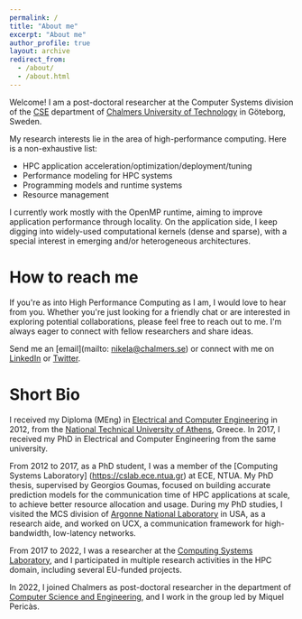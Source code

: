 ```yaml
---
permalink: /
title: "About me"
excerpt: "About me"
author_profile: true
layout: archive
redirect_from: 
  - /about/
  - /about.html
---
```


Welcome! I am a post-doctoral researcher at the Computer Systems division of the [CSE](https://www.chalmers.se/en/departments/cse/) department of [Chalmers University of Technology](https://www.chalmers.se) in Göteborg, Sweden. 

My research interests lie in the area of high-performance computing. Here is a non-exhaustive list:
- HPC application acceleration/optimization/deployment/tuning
- Performance modeling for HPC systems
- Programming models and runtime systems
- Resource management

I currently work mostly with the OpenMP runtime, aiming to improve application performance through locality. On the application side, I keep digging into widely-used computational kernels (dense and sparse), with a special interest in emerging and/or heterogeneous architectures.

How to reach me
=====
If you're as into High Performance Computing as I am, I would love to hear from you. Whether you're just looking for a friendly chat or are interested in exploring potential collaborations, please feel free to reach out to me. I'm always eager to connect with fellow researchers and share ideas.

Send me an [email](mailto: nikela@chalmers.se) or connect with me on [LinkedIn](https://www.linkedin.com/in/nikelapapadopoulou) or [Twitter](https://www.twitter.com/_nikela_).

Short Bio
======
I received my Diploma (MEng) in [Electrical and Computer Engineering](https://www.ece.ntua.gr) in 2012, from the [National Technical University of Athens](https://www.ntua.gr), Greece. In 2017, I received my PhD in Electrical and Computer Engineering from the same university.

From 2012 to 2017, as a PhD student, I was a member of the [Computing Systems Laboratory] (https://cslab.ece.ntua.gr) at ECE, NTUA. My PhD thesis, supervised by Georgios Goumas, focused on building accurate prediction models for the communication time of HPC applications at scale, to achieve better resource allocation and usage. During my PhD studies, I visited the MCS division of [Argonne National Laboratory](https://www.anl.gov/mcs) in USA, as a research aide, and worked on UCX, a communication framework for high-bandwidth, low-latency networks.  

From 2017 to 2022, I was a researcher at the [Computing Systems Laboratory](http://cslab.ece.ntua.gr), and I participated in multiple research activities in the HPC domain, including several EU-funded projects. 

In 2022, I joined Chalmers as post-doctoral researcher in the department of [Computer Science and Engineering](https://www.chalmers.se/en/departments/cse/), and I work in the group led by Miquel Pericàs. 
